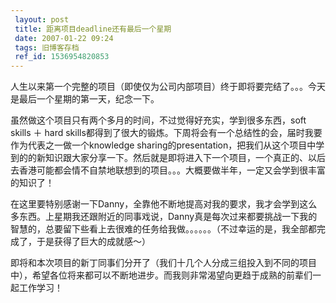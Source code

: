 ```yaml
---
 layout: post
 title: 距离项目deadline还有最后一个星期
 date: 2007-01-22 09:24
 tags: 旧博客存档
 ref_id: 1536954820853
---
```

人生以来第一个完整的项目（即使仅为公司内部项目）终于即将要完结了。。。今天是最后一个星期的第一天，纪念一下。



虽然做这个项目只有两个多月的时间，不过觉得好充实，学到很多东西，soft skills ＋ hard
skills都得到了很大的锻炼。下周将会有一个总结性的会，届时我要作为代表之一做一个knowledge
sharing的presentation，把我们从这个项目中学到的的新知识跟大家分享一下。然后就是即将进入下一个项目，一个真正的、以后去香港可能都会情不自禁地联想到的项目。。。大概要做半年，一定又会学到很丰富的知识了！



在这里要特别感谢一下Danny，全靠他不断地提高对我的要求，我才会学到这么多东西。上星期我还跟附近的同事戏说，Danny真是每次过来都要挑战一下我的智慧的，总要留下些看上去很难的任务给我做。。。。。。（不过幸运的是，我全部都完成了，于是获得了巨大的成就感～）



即将和本次项目的新丁同事们分开了（我们十几个人分成三组投入到不同的项目中），希望各位将来都可以不断地进步。而我则非常渴望向更趋于成熟的前辈们一起工作学习！


